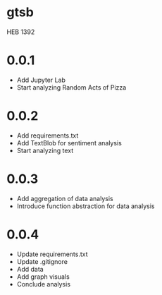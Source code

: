 # gtsb

HEB 1392

# 0.0.1

- Add Jupyter Lab
- Start analyzing Random Acts of Pizza

# 0.0.2

- Add requirements.txt
- Add TextBlob for sentiment analysis
- Start analyzing text

# 0.0.3

- Add aggregation of data analysis
- Introduce function abstraction for data analysis

# 0.0.4

- Update requirements.txt
- Update .gitignore
- Add data
- Add graph visuals
- Conclude analysis
